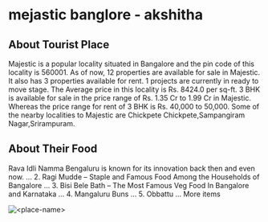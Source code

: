 # mejastic banglore - akshitha

## About Tourist Place 
Majestic is a popular locality situated in Bangalore and the pin code of this locality is 560001. As of now, 12 properties are available for sale in Majestic. It also has 3 properties available for rent. 1 projects are currently in ready to move stage. The Average price in this locality is Rs. 8424.0 per sq-ft. 3 BHK is available for sale in the price range of Rs. 1.35 Cr to 1.99 Cr in Majestic. Whereas the price range for rent of 3 BHK is Rs. 40,000 to 50,000. Some of the nearby localities to Majestic are Chickpete Chickpete,Sampangiram Nagar,Srirampuram.

## About Their Food
Rava Idli Namma Bengaluru is known for its innovation back then and even now. ...
2. Ragi Mudde – Staple and Famous Food Among the Households of Bangalore ...
3. Bisi Bele Bath – The Most Famous Veg Food In Bangalore and Karnataka ...
4. Mangaluru Buns ...
5. Obbattu ...
More items

<img align="center" src="https://i.ytimg.com/vi/PNCWix5v8AE/maxresdefault.jpg" alt="<place-name>"/>

<!--Example: <img align="center" src="https://lotustours.in/assets/img/taj/photo-room-detail-1.jpg" alt="Taj Mahal"/> -->
